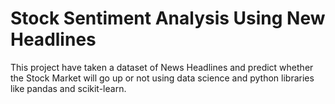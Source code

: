 # Stock Sentiment Analysis Using New Headlines
This project have taken a dataset of News Headlines and predict whether the Stock Market will go up or not using data science and python libraries like pandas and scikit-learn.
